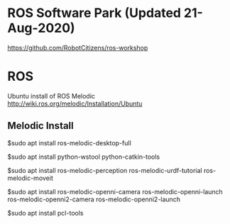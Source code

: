 # ROS Software Park (Updated 21-Aug-2020)
https://github.com/RobotCitizens/ros-workshop

# ROS
Ubuntu install of ROS Melodic http://wiki.ros.org/melodic/Installation/Ubuntu

## Melodic Install
$sudo apt install ros-melodic-desktop-full

$sudo apt install python-wstool python-catkin-tools

$sudo apt install ros-melodic-perception ros-melodic-urdf-tutorial ros-melodic-moveit

$sudo apt install ros-melodic-openni-camera ros-melodic-openni-launch ros-melodic-openni2-camera ros-melodic-openni2-launch

$sudo apt install pcl-tools


